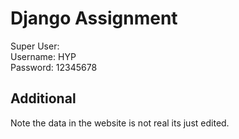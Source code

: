 # Django Assignment
Super User:  
Username: HYP  
Password: 12345678

## Additional
Note the data in the website is not real its just edited.
